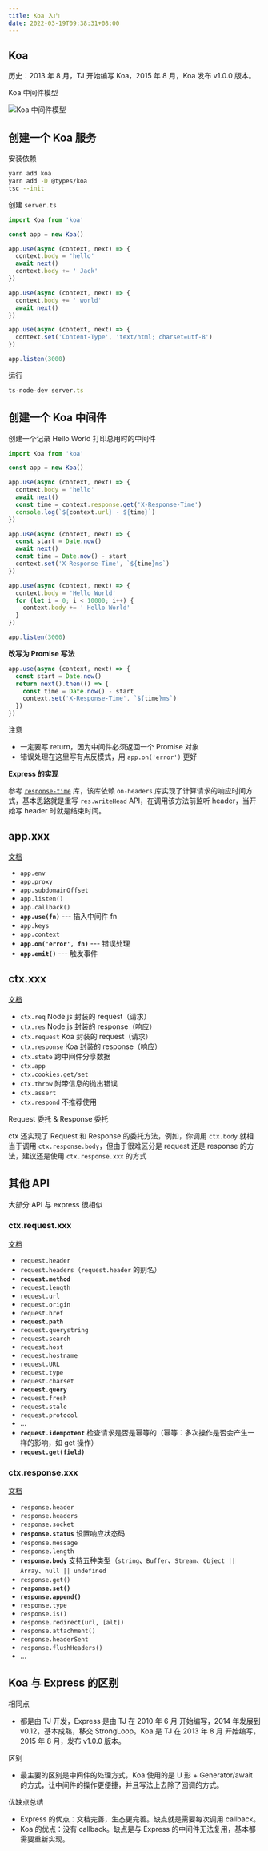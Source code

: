 ```yaml
---
title: Koa 入门
date: 2022-03-19T09:38:31+08:00
---
```


## Koa

历史：2013 年 8 月，TJ 开始编写 Koa，2015 年 8 月，Koa 发布 v1.0.0 版本。

Koa 中间件模型

![Koa 中间件模型](/images/koa-middleware.jpg)

## 创建一个 Koa 服务

安装依赖

```sh
yarn add koa
yarn add -D @types/koa
tsc --init
```

创建 `server.ts`

```ts
import Koa from 'koa'

const app = new Koa()

app.use(async (context, next) => {
  context.body = 'hello'
  await next()
  context.body += ' Jack'
})

app.use(async (context, next) => {
  context.body += ' world'
  await next()
})

app.use(async (context, next) => {
  context.set('Content-Type', 'text/html; charset=utf-8')
})

app.listen(3000)
```

运行

```js
ts-node-dev server.ts
```

## 创建一个 Koa 中间件

创建一个记录 Hello World 打印总用时的中间件

```js
import Koa from 'koa'

const app = new Koa()

app.use(async (context, next) => {
  context.body = 'hello'
  await next()
  const time = context.response.get('X-Response-Time')
  console.log(`${context.url} - ${time}`)
})

app.use(async (context, next) => {
  const start = Date.now()
  await next()
  const time = Date.now() - start
  context.set('X-Response-Time', `${time}ms`)
})

app.use(async (context, next) => {
  context.body = 'Hello World'
  for (let i = 0; i < 10000; i++) {
    context.body += ' Hello World'
  }
})

app.listen(3000)
```

**改写为 Promise 写法**

```js
app.use(async (context, next) => {
  const start = Date.now()
  return next().then(() => {
    const time = Date.now() - start
    context.set('X-Response-Time', `${time}ms`)
  })
})
```

注意

- 一定要写 return，因为中间件必须返回一个 Promise 对象
- 错误处理在这里写有点反模式，用 `app.on('error')` 更好

**Express 的实现**

参考 [`response-time`](https://github.com/expressjs/response-time) 库，该库依赖 `on-headers` 库实现了计算请求的响应时间方式，基本思路就是重写 `res.writeHead` API，在调用该方法前监听 header，当开始写 header 时就是结束时间。

## app.xxx

[文档](https://koajs.com/#application)

- `app.env`
- `app.proxy`
- `app.subdomainOffset`
- `app.listen()`
- `app.callback()`
- **`app.use(fn)`** --- 插入中间件 fn
- `app.keys`
- `app.context`
- **`app.on('error', fn)`** --- 错误处理
- **`app.emit()`** --- 触发事件

## ctx.xxx

[文档](https://koajs.com/#context)

- `ctx.req` Node.js 封装的 request（请求）
- `ctx.res` Node.js 封装的 response（响应）
- `ctx.request` Koa 封装的 request（请求）
- `ctx.response` Koa 封装的 response（响应）
- `ctx.state` 跨中间件分享数据
- `ctx.app`
- `ctx.cookies.get/set`
- `ctx.throw` 附带信息的抛出错误
- `ctx.assert`
- `ctx.respond` 不推荐使用

Request 委托 & Response 委托

ctx 还实现了 Request 和 Response 的委托方法，例如，你调用 `ctx.body` 就相当于调用 `ctx.response.body`，但由于很难区分是 request 还是 response 的方法，建议还是使用 `ctx.response.xxx` 的方式


## 其他 API

大部分 API 与 express 很相似

### ctx.request.xxx

[文档](https://koajs.com/#request)

- `request.header`
- `request.headers`（`request.header` 的别名）
- **`request.method`**
- `request.length`
- `request.url`
- `request.origin`
- `request.href`
- **`request.path`**
- `request.querystring`
- `request.search`
- `request.host`
- `request.hostname`
- `request.URL`
- `request.type`
- `request.charset`
- **`request.query`**
- `request.fresh`
- `request.stale`
- `request.protocol`
- ...
- **`request.idempotent`** 检查请求是否是幂等的（幂等：多次操作是否会产生一样的影响，如 get 操作）
- **`request.get(field)`**

### ctx.response.xxx

[文档](https://koajs.com/#response)

- `response.header`
- `response.headers`
- `response.socket`
- **`response.status`** 设置响应状态码
- `response.message`
- `response.length`
- **`response.body`** 支持五种类型（`string`、`Buffer`、`Stream`、`Object || Array`、`null || undefined`
- `response.get()`
- **`response.set()`**
- **`response.append()`**
- `response.type`
- `response.is()`
- `response.redirect(url, [alt])`
- `response.attachment()`
- `response.headerSent`
- `response.flushHeaders()`
- ...


## Koa 与 Express 的区别

相同点

- 都是由 TJ 开发，Express 是由 TJ 在 2010 年 6 月 开始编写，2014 年发展到 v0.12，基本成熟，移交 StrongLoop。Koa 是 TJ 在 2013 年 8 月 开始编写，2015 年 8 月，发布 v1.0.0 版本。

区别

- 最主要的区别是中间件的处理方式，Koa 使用的是 U 形 + Generator/await 的方式，让中间件的操作更便捷，并且写法上去除了回调的方式。

优缺点总结

- Express 的优点：文档完善，生态更完善。缺点就是需要每次调用 callback。
- Koa 的优点：没有 callback。缺点是与 Express 的中间件无法复用，基本都需要重新实现。